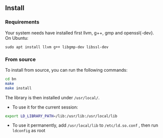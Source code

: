 
## Install

### Requirements

Your system needs have installed first llvm, g++, gmp and openssl{-dev}. On Ubuntu:

```
sudo apt install llvm g++ libgmp-dev libssl-dev
```

### From source

To install from source, you can run the following commands:
```bash
cd bn
make
make install
```
The library is then installed under `/usr/local/`.
 - To use it for the current session:
```bash
export LD_LIBRARY_PATH=/lib:/usr/lib:/usr/local/lib
```
 - To use it permanently, add `/usr/local/lib` to `/etc/ld.so.conf` , then run `ldconfig` as root


